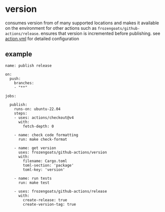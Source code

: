 # version
consumes version from of many supported locations and makes it available on the environment for other actions such as `frozengoats/github-actions/release`. ensures that version is incremented before publishing.
see [action.yml](https://github.com/frozengoats/github-actions/blob/main/version/action.yml) for detailed configuration

## example
```
name: publish release

on:
  push:
    branches:
    - "**"

jobs:

  publish:
    runs-on: ubuntu-22.04
    steps:
    - uses: actions/checkout@v4
      with:
        fetch-depth: 0

    - name: check code formatting
      run: make check-format

    - name: get version
      uses: frozengoats/github-actions/version
      with:
        filename: Cargo.toml
        toml-section: 'package'
        toml-key: 'version'

    - name: run tests
      run: make test

    - uses: frozengoats/github-actions/release
      with:
        create-release: true
        create-version-tag: true
```